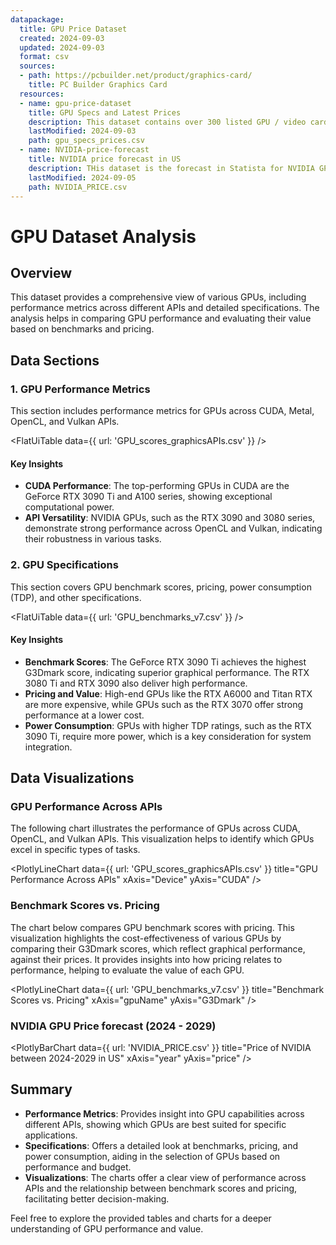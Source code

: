 ```yaml
---
datapackage:
  title: GPU Price Dataset
  created: 2024-09-03
  updated: 2024-09-03
  format: csv
  sources:
  - path: https://pcbuilder.net/product/graphics-card/
    title: PC Builder Graphics Card
  resources:
  - name: gpu-price-dataset
    title: GPU Specs and Latest Prices
    description: This dataset contains over 300 listed GPU / video cards / graphics cards with specs and the latest prices that were all scraped in the web database Pcbuilder. Unfortunately, only items that had price displays were included. United States was the selected location, so expect the prices in United States Dollars USD currency.
    lastModified: 2024-09-03
    path: gpu_specs_prices.csv
  - name: NVIDIA-price-forecast
    title: NVIDIA price forecast in US
    description: THis dataset is the forecast in Statista for NVIDIA GPU Price
    lastModified: 2024-09-05
    path: NVIDIA_PRICE.csv
---
```

# GPU Dataset Analysis

## Overview

This dataset provides a comprehensive view of various GPUs, including performance metrics across different APIs and detailed specifications. The analysis helps in comparing GPU performance and evaluating their value based on benchmarks and pricing.

## Data Sections

### 1. GPU Performance Metrics

This section includes performance metrics for GPUs across CUDA, Metal, OpenCL, and Vulkan APIs.

<FlatUiTable
  data={{
    url: 'GPU_scores_graphicsAPIs.csv'
  }}
/>

#### Key Insights

- **CUDA Performance**: The top-performing GPUs in CUDA are the GeForce RTX 3090 Ti and A100 series, showing exceptional computational power.
- **API Versatility**: NVIDIA GPUs, such as the RTX 3090 and 3080 series, demonstrate strong performance across OpenCL and Vulkan, indicating their robustness in various tasks.

### 2. GPU Specifications

This section covers GPU benchmark scores, pricing, power consumption (TDP), and other specifications.

<FlatUiTable
  data={{
    url: 'GPU_benchmarks_v7.csv'
  }}
/>

#### Key Insights

- **Benchmark Scores**: The GeForce RTX 3090 Ti achieves the highest G3Dmark score, indicating superior graphical performance. The RTX 3080 Ti and RTX 3090 also deliver high performance.
- **Pricing and Value**: High-end GPUs like the RTX A6000 and Titan RTX are more expensive, while GPUs such as the RTX 3070 offer strong performance at a lower cost.
- **Power Consumption**: GPUs with higher TDP ratings, such as the RTX 3090 Ti, require more power, which is a key consideration for system integration.

## Data Visualizations

### GPU Performance Across APIs

The following chart illustrates the performance of GPUs across CUDA, OpenCL, and Vulkan APIs. This visualization helps to identify which GPUs excel in specific types of tasks.

<PlotlyLineChart
  data={{
    url: 'GPU_scores_graphicsAPIs.csv'
  }}
  title="GPU Performance Across APIs"
  xAxis="Device"
  yAxis="CUDA"
/>

### Benchmark Scores vs. Pricing

The chart below compares GPU benchmark scores with pricing. This visualization highlights the cost-effectiveness of various GPUs by comparing their G3Dmark scores, which reflect graphical performance, against their prices. It provides insights into how pricing relates to performance, helping to evaluate the value of each GPU.

<PlotlyLineChart
  data={{
    url: 'GPU_benchmarks_v7.csv'
  }}
  title="Benchmark Scores vs. Pricing"
  xAxis="gpuName"
  yAxis="G3Dmark"
/>

### NVIDIA GPU Price forecast (2024 - 2029)

<PlotlyBarChart
  data={{
    url: 'NVIDIA_PRICE.csv'
  }}
  title="Price of NVIDIA between 2024-2029 in US"
  xAxis="year"
  yAxis="price"
/>


## Summary

- **Performance Metrics**: Provides insight into GPU capabilities across different APIs, showing which GPUs are best suited for specific applications.
- **Specifications**: Offers a detailed look at benchmarks, pricing, and power consumption, aiding in the selection of GPUs based on performance and budget.
- **Visualizations**: The charts offer a clear view of performance across APIs and the relationship between benchmark scores and pricing, facilitating better decision-making.

Feel free to explore the provided tables and charts for a deeper understanding of GPU performance and value.

